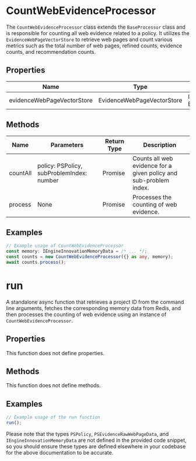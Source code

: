 # CountWebEvidenceProcessor

The `CountWebEvidenceProcessor` class extends the `BaseProcessor` class and is responsible for counting all web evidence related to a policy. It utilizes the `EvidenceWebPageVectorStore` to retrieve web pages and count various metrics such as the total number of web pages, refined counts, evidence counts, and recommendation counts.

## Properties

| Name                          | Type                                  | Description                                           |
|-------------------------------|---------------------------------------|-------------------------------------------------------|
| evidenceWebPageVectorStore    | EvidenceWebPageVectorStore            | Instance of EvidenceWebPageVectorStore.               |

## Methods

| Name       | Parameters                                  | Return Type | Description                                             |
|------------|---------------------------------------------|-------------|---------------------------------------------------------|
| countAll   | policy: PSPolicy, subProblemIndex: number   | Promise<void> | Counts all web evidence for a given policy and sub-problem index. |
| process    | None                                        | Promise<void> | Processes the counting of web evidence.                |

## Examples

```typescript
// Example usage of CountWebEvidenceProcessor
const memory: IEngineInnovationMemoryData = /* ... */;
const counts = new CountWebEvidenceProcessor({} as any, memory);
await counts.process();
```

# run

A standalone async function that retrieves a project ID from the command line arguments, fetches the corresponding memory data from Redis, and then processes the counting of web evidence using an instance of `CountWebEvidenceProcessor`.

## Properties

This function does not define properties.

## Methods

This function does not define methods.

## Examples

```typescript
// Example usage of the run function
run();
```

Please note that the types `PSPolicy`, `PSEvidenceRawWebPageData`, and `IEngineInnovationMemoryData` are not defined in the provided code snippet, so you should ensure these types are defined elsewhere in your codebase for the above documentation to be accurate.